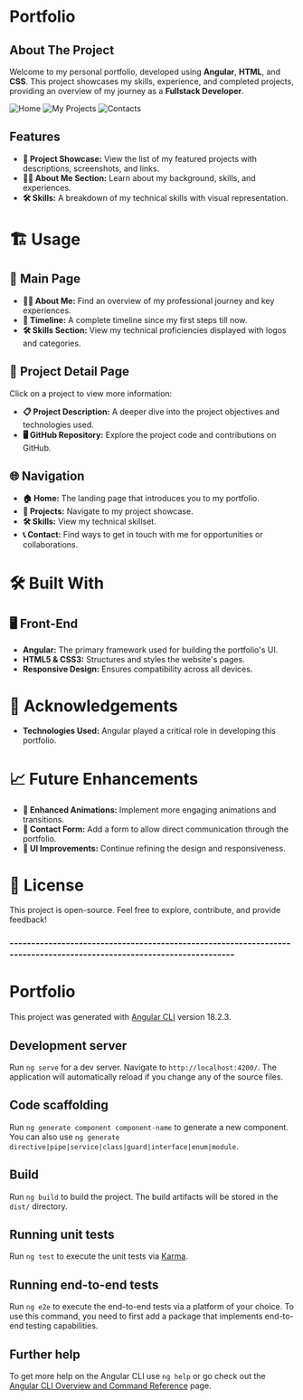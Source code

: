 # Portfolio

## About The Project

Welcome to my personal portfolio, developed using **Angular**, **HTML**, and **CSS**. This project showcases my skills, experience, and completed projects, providing an overview of my journey as a **Fullstack Developer**.

![Home](https://github.com/fmbicalho/Portfolio/blob/main/src/assets/images/home.png)
![My Projects](https://github.com/fmbicalho/Portfolio/blob/main/src/assets/images/projects.png)
![Contacts](https://github.com/fmbicalho/Portfolio/blob/main/src/assets/images/contacts.png)

## Features

- **💼 Project Showcase:** View the list of my featured projects with descriptions, screenshots, and links.
- **👨‍💻 About Me Section:** Learn about my background, skills, and experiences.
- **🛠️ Skills:** A breakdown of my technical skills with visual representation.


# 🏗️ Usage

## 📄 Main Page

- **👨‍💻 About Me:** Find an overview of my professional journey and key experiences.
- **💼 Timeline:** A complete timeline since my first steps till now.
- **🛠️ Skills Section:** View my technical proficiencies displayed with logos and categories.

## 🌟 Project Detail Page

Click on a project to view more information:
- **📋 Project Description:** A deeper dive into the project objectives and technologies used.
- **🖥️ GitHub Repository:** Explore the project code and contributions on GitHub.

## 🌐 Navigation

- **🏠 Home:** The landing page that introduces you to my portfolio.
- **💼 Projects:** Navigate to my project showcase.
- **🛠️ Skills:** View my technical skillset.
- **📞 Contact:** Find ways to get in touch with me for opportunities or collaborations.

# 🛠️ Built With

## 🖥️ Front-End

- **Angular:** The primary framework used for building the portfolio's UI.
- **HTML5 & CSS3:** Structures and styles the website's pages.
- **Responsive Design:** Ensures compatibility across all devices.

# 🎉 Acknowledgements

- **Technologies Used:** Angular played a critical role in developing this portfolio.

# 📈 Future Enhancements

- **🌟 Enhanced Animations:** Implement more engaging animations and transitions.
- **💬 Contact Form:** Add a form to allow direct communication through the portfolio.
- **🎨 UI Improvements:** Continue refining the design and responsiveness.

# 📜 License

This project is open-source. Feel free to explore, contribute, and provide feedback!


### ---------------------------------------------------------------------------------------------------------------------

# Portfolio

This project was generated with [Angular CLI](https://github.com/angular/angular-cli) version 18.2.3.

## Development server

Run `ng serve` for a dev server. Navigate to `http://localhost:4200/`. The application will automatically reload if you change any of the source files.

## Code scaffolding

Run `ng generate component component-name` to generate a new component. You can also use `ng generate directive|pipe|service|class|guard|interface|enum|module`.

## Build

Run `ng build` to build the project. The build artifacts will be stored in the `dist/` directory.

## Running unit tests

Run `ng test` to execute the unit tests via [Karma](https://karma-runner.github.io).

## Running end-to-end tests

Run `ng e2e` to execute the end-to-end tests via a platform of your choice. To use this command, you need to first add a package that implements end-to-end testing capabilities.

## Further help

To get more help on the Angular CLI use `ng help` or go check out the [Angular CLI Overview and Command Reference](https://angular.dev/tools/cli) page.
